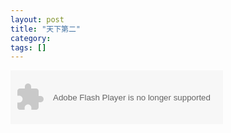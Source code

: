 ```yaml
---
layout: post
title: "天下第二"
category: 
tags: []
---
```

<object width="340" height="86" data="http://music.163.com/style/swf/widget.swf?
sid=27571432&type=2&auto=1&width=320&height=66" 
type="application/x-shockwave-flash"></object> 
